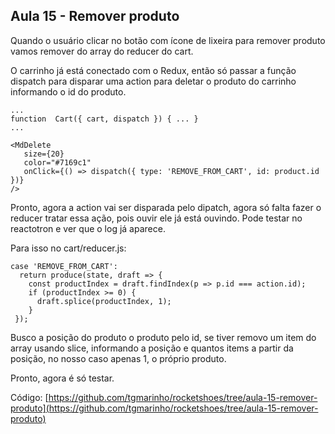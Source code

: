 ## Aula 15 - Remover produto

Quando o usuário clicar no botão com ícone de lixeira para  remover produto vamos remover do array do reducer do cart.

O carrinho já está conectado com o Redux, então só passar a função dispatch para disparar uma action para deletar o produto do carrinho informando o id do produto.

```
...
function  Cart({ cart, dispatch }) { ... }
...
```

```
<MdDelete
   size={20}
   color="#7169c1"
   onClick={() => dispatch({ type: 'REMOVE_FROM_CART', id: product.id })}
/>
```

Pronto, agora a action vai ser disparada pelo dipatch, agora só falta fazer o reducer tratar essa ação, pois ouvir ele já está ouvindo. Pode testar no reactotron e ver que o log já aparece.

Para isso no cart/reducer.js:

```
case 'REMOVE_FROM_CART':
  return produce(state, draft => {
    const productIndex = draft.findIndex(p => p.id === action.id);
    if (productIndex >= 0) {
      draft.splice(productIndex, 1);
    }
 });
```
Busco a posição do produto o produto pelo id, se tiver  removo um item do array usando slice, informando a posição e quantos items a partir da posição, no nosso caso apenas 1, o próprio produto.

Pronto, agora é só testar.


Código: [https://github.com/tgmarinho/rocketshoes/tree/aula-15-remover-produto](https://github.com/tgmarinho/rocketshoes/tree/aula-15-remover-produto)

